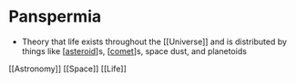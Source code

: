 # Panspermia

- Theory that life exists throughout the [[Universe]] and is distributed by things like [[asteroid]]s, [[comet]]s, space dust, and planetoids

[[Astronomy]] [[Space]] [[Life]]

[//begin]: # "Autogenerated link references for markdown compatibility"
[asteroid]: asteroid "Asteroid"
[comet]: comet "Comet"
[//end]: # "Autogenerated link references"